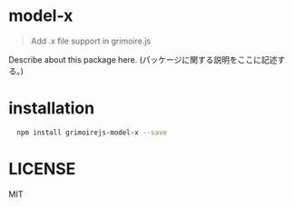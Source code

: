 # model-x
> Add .x file support in grimoire.js

Describe about this package here.
(パッケージに関する説明をここに記述する。)

# installation

```bash
  npm install grimoirejs-model-x --save
```

# LICENSE

MIT
